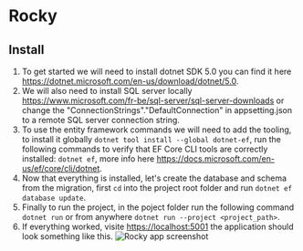 # Rocky
## Install
  1. To get started we will need to install dotnet SDK 5.0 you can find it here <https://dotnet.microsoft.com/en-us/download/dotnet/5.0>.
  2. We will also need to install SQL server locally <https://www.microsoft.com/fr-be/sql-server/sql-server-downloads> or change the "ConnectionStrings"."DefaultConnection" in appsetting.json to a remote SQL server connection string.
  3. To use the entity framework commands we will need to add the tooling, to install it globally ``dotnet tool install --global dotnet-ef``, run the following commands to verify that EF Core CLI tools are correctly installed: ``dotnet ef``, more info here <https://docs.microsoft.com/en-us/ef/core/cli/dotnet>.
  4. Now that everything is installed, let's create the database and schema from the migration, first ``cd`` into the project root folder and run ``dotnet ef database update``.
  5. Finally to run the project, in the poject folder run the following command ``dotnet run`` or from anywhere ``dotnet run --project <project_path>``.
  6. If everything worked, visite <https://localhost:5001> the application should look something like this. ![Rocky app screenshot](https://zupimages.net/up/22/03/2rwb.png)